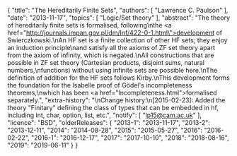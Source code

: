 {
    "title": "The Hereditarily Finite Sets",
    "authors": [
        "Lawrence C. Paulson"
    ],
    "date": "2013-11-17",
    "topics": [
        "Logic/Set theory"
    ],
    "abstract": "The theory of hereditarily finite sets is formalised, following\nthe <a href=\"http://journals.impan.gov.pl/dm/Inf/422-0-1.html\">development</a> of Swierczkowski.\nAn HF set is a finite collection of other HF sets; they enjoy an induction principle\nand satisfy all the axioms of ZF set theory apart from the axiom of infinity, which is negated.\nAll constructions that are possible in ZF set theory (Cartesian products, disjoint sums, natural numbers,\nfunctions) without using infinite sets are possible here.\nThe definition of addition for the HF sets follows Kirby.\nThis development forms the foundation for the Isabelle proof of Gödel's incompleteness theorems,\nwhich has been <a href=\"Incompleteness.html\">formalised separately</a>.",
    "extra-history": "\nChange history:\n[2015-02-23]: Added the theory \"Finitary\" defining the class of types that can be embedded in hf, including int, char, option, list, etc.",
    "notify": [
        "lp15@cam.ac.uk"
    ],
    "licence": "BSD",
    "olderReleases": {
        "2013-1": "2013-11-17",
        "2013-2": "2013-12-11",
        "2014": "2014-08-28",
        "2015": "2015-05-27",
        "2016": "2016-02-22",
        "2016-1": "2016-12-17",
        "2017": "2017-10-10",
        "2018": "2018-08-16",
        "2019": "2019-06-11"
    }
}